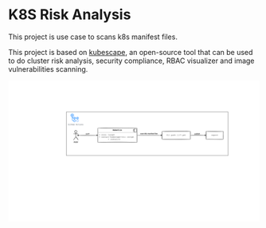 # K8S Risk Analysis

This project is use case to scans k8s manifest files.

This project is based on [kubescape](https://github.com/armosec/kubescape), an open-source tool that can be used to do cluster risk analysis, security compliance, RBAC visualizer and image vulnerabilities scanning.

![diagram](./assets/diagram.png)